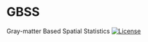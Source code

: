 # GBSS
Gray-matter Based Spatial Statistics
[![License](http://mirrors.creativecommons.org/presskit/buttons/88x31/svg/by-nc.svg)](LICENSE)
